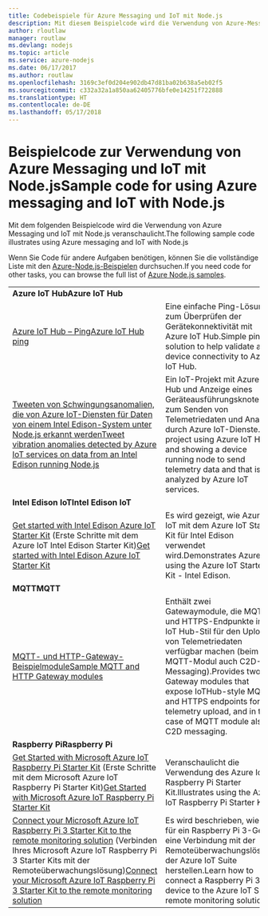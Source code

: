 ```yaml
---
title: Codebeispiele für Azure Messaging und IoT mit Node.js
description: Mit diesem Beispielcode wird die Verwendung von Azure-Messaging und IoT mit Node.js veranschaulicht.
author: rloutlaw
manager: routlaw
ms.devlang: nodejs
ms.topic: article
ms.service: azure-nodejs
ms.date: 06/17/2017
ms.author: routlaw
ms.openlocfilehash: 3169c3ef0d204e902db47d81ba02b638a5eb02f5
ms.sourcegitcommit: c332a32a1a850aa62405776bfe0e14251f722888
ms.translationtype: HT
ms.contentlocale: de-DE
ms.lasthandoff: 05/17/2018
---
```

# <a name="sample-code-for-using-azure-messaging-and-iot-with-nodejs"></a><span data-ttu-id="dc7a5-103">Beispielcode zur Verwendung von Azure Messaging und IoT mit Node.js</span><span class="sxs-lookup"><span data-stu-id="dc7a5-103">Sample code for using Azure messaging and IoT with Node.js</span></span>

<span data-ttu-id="dc7a5-104">Mit dem folgenden Beispielcode wird die Verwendung von Azure Messaging und IoT mit Node.js veranschaulicht.</span><span class="sxs-lookup"><span data-stu-id="dc7a5-104">The following sample code illustrates using Azure messaging and IoT with Node.js</span></span>

<span data-ttu-id="dc7a5-105">Wenn Sie Code für andere Aufgaben benötigen, können Sie die vollständige Liste mit den [Azure-Node.js-Beispielen](https://azure.microsoft.com/resources/samples/?term=nodejs) durchsuchen.</span><span class="sxs-lookup"><span data-stu-id="dc7a5-105">If you need code for other tasks, you can browse the full list of [Azure Node.js samples](https://azure.microsoft.com/resources/samples/?term=nodejs).</span></span>

| | |
|---|---|
| <span data-ttu-id="dc7a5-106">**Azure IoT Hub**</span><span class="sxs-lookup"><span data-stu-id="dc7a5-106">**Azure IoT Hub**</span></span> ||
| [<span data-ttu-id="dc7a5-107">Azure IoT Hub – Ping</span><span class="sxs-lookup"><span data-stu-id="dc7a5-107">Azure IoT Hub ping</span></span>](https://github.com/Azure-Samples/iot-hub-node-ping) | <span data-ttu-id="dc7a5-108">Eine einfache Ping-Lösung zum Überprüfen der Gerätekonnektivität mit Azure IoT Hub.</span><span class="sxs-lookup"><span data-stu-id="dc7a5-108">Simple ping solution to help validate a device connectivity to Azure IoT Hub.</span></span> |
| [<span data-ttu-id="dc7a5-109">Tweeten von Schwingungsanomalien, die von Azure IoT-Diensten für Daten von einem Intel Edison-System unter Node.js erkannt werden</span><span class="sxs-lookup"><span data-stu-id="dc7a5-109">Tweet vibration anomalies detected by Azure IoT services on data from an Intel Edison running Node.js</span></span>](https://azure.microsoft.com/resources/samples/iot-hub-nodejs-intel-edison-vibration-anomaly-detection/) | <span data-ttu-id="dc7a5-110">Ein IoT-Projekt mit Azure IoT Hub und Anzeige eines Geräteausführungsknotens zum Senden von Telemetriedaten und Analyse durch Azure IoT-Dienste.</span><span class="sxs-lookup"><span data-stu-id="dc7a5-110">IoT project using Azure IoT Hub and showing a device running node to send telemetry data and that is analyzed by Azure IoT services.</span></span> |
| <span data-ttu-id="dc7a5-111">**Intel Edison IoT**</span><span class="sxs-lookup"><span data-stu-id="dc7a5-111">**Intel Edison IoT**</span></span> ||
| <span data-ttu-id="dc7a5-112">[Get started with Intel Edison Azure IoT Starter Kit](https://github.com/Azure-Samples/iot-hub-node-intel-edison-getstartedkit) (Erste Schritte mit dem Azure IoT Intel Edison Starter Kit)</span><span class="sxs-lookup"><span data-stu-id="dc7a5-112">[Get started with Intel Edison Azure IoT Starter Kit](https://github.com/Azure-Samples/iot-hub-node-intel-edison-getstartedkit)</span></span> | <span data-ttu-id="dc7a5-113">Es wird gezeigt, wie Azure IoT mit dem Azure IoT Starter Kit für Intel Edison verwendet wird.</span><span class="sxs-lookup"><span data-stu-id="dc7a5-113">Demonstrates Azure IoT using the Azure IoT Starter Kit - Intel Edison.</span></span> |
| <span data-ttu-id="dc7a5-114">**MQTT**</span><span class="sxs-lookup"><span data-stu-id="dc7a5-114">**MQTT**</span></span> ||
| [<span data-ttu-id="dc7a5-115">MQTT- und HTTP-Gateway-Beispielmodule</span><span class="sxs-lookup"><span data-stu-id="dc7a5-115">Sample MQTT and HTTP Gateway modules</span></span>](https://github.com/Azure-Samples/iot-gateway-mqtt-http) | <span data-ttu-id="dc7a5-116">Enthält zwei Gatewaymodule, die MQTT- und HTTPS-Endpunkte im IoT Hub-Stil für den Upload von Telemetriedaten verfügbar machen (beim MQTT-Modul auch C2D-Messaging).</span><span class="sxs-lookup"><span data-stu-id="dc7a5-116">Provides two Gateway modules that expose IoTHub-style MQTT and HTTPS endpoints for telemetry upload, and in the case of MQTT module also C2D messaging.</span></span> |
| <span data-ttu-id="dc7a5-117">**Raspberry Pi**</span><span class="sxs-lookup"><span data-stu-id="dc7a5-117">**Raspberry Pi**</span></span> ||
| <span data-ttu-id="dc7a5-118">[Get Started with Microsoft Azure IoT Raspberry Pi Starter Kit](https://github.com/Azure-Samples/iot-hub-node-raspberrypi-getting-started) (Erste Schritte mit dem Microsoft Azure IoT Raspberry Pi Starter Kit)</span><span class="sxs-lookup"><span data-stu-id="dc7a5-118">[Get Started with Microsoft Azure IoT Raspberry Pi Starter Kit](https://github.com/Azure-Samples/iot-hub-node-raspberrypi-getting-started)</span></span> | <span data-ttu-id="dc7a5-119">Veranschaulicht die Verwendung des Azure IoT Raspberry Pi Starter Kit.</span><span class="sxs-lookup"><span data-stu-id="dc7a5-119">Illustrates using the Azure IoT Raspberry Pi Starter Kit.</span></span> |
| <span data-ttu-id="dc7a5-120">[Connect your Microsoft Azure IoT Raspberry Pi 3 Starter Kit to the remote monitoring solution](https://azure.microsoft.com/resources/samples/iot-remote-monitoring-node-raspberrypi-getstartedkit/) (Verbinden Ihres Microsoft Azure IoT Raspberry Pi 3 Starter Kits mit der Remoteüberwachungslösung)</span><span class="sxs-lookup"><span data-stu-id="dc7a5-120">[Connect your Microsoft Azure IoT Raspberry Pi 3 Starter Kit to the remote monitoring solution](https://azure.microsoft.com/resources/samples/iot-remote-monitoring-node-raspberrypi-getstartedkit/)</span></span> | <span data-ttu-id="dc7a5-121">Es wird beschrieben, wie Sie für ein Raspberry Pi 3-Gerät eine Verbindung mit der Remoteüberwachungslösung der Azure IoT Suite herstellen.</span><span class="sxs-lookup"><span data-stu-id="dc7a5-121">Learn how to connect a Raspberry Pi 3 device to the Azure IoT Suite remote monitoring solution.</span></span> |
